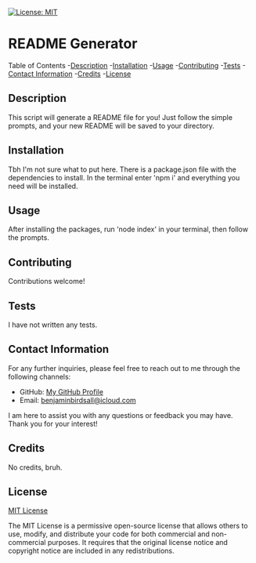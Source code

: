 [![License: MIT](https://img.shields.io/badge/License-MIT-yellow.svg)](https://opensource.org/licenses/MIT)

# README Generator 
  
Table of Contents
-[Description](#description)
-[Installation](#installation)
-[Usage](#usage)
-[Contributing](#contributing)
-[Tests](#tests)
-[Contact Information](#contact-information)
-[Credits](#credits)
-[License](#license)


## Description
  
This script will generate a README file for you! Just follow the simple prompts, and your new README will be saved to your directory.


## Installation

Tbh I'm not sure what to put here. There is a package.json file with the dependencies to install. In the terminal enter 'npm i' and everything you  need  will be installed.


## Usage 

After installing the packages, run 'node index' in your terminal, then follow the prompts.


## Contributing

Contributions welcome!


## Tests

I have not written any tests.


## Contact Information

For any further inquiries, please feel free to reach out to me through the following channels:
- GitHub: [My GitHub Profile](https://www.github.com/BenThere6)
- Email: benjaminbirdsall@icloud.com

I am here to assist you with any questions or feedback you may have. Thank you for your interest!


## Credits

No credits, bruh.


## License 

[MIT License](https://opensource.org/licenses/MIT)

The MIT License is a permissive open-source license that allows others to use, modify, and distribute your code for both commercial and non-commercial purposes. It requires that the original license notice and copyright notice are included in any redistributions.
